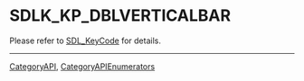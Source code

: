 # SDLK_KP_DBLVERTICALBAR

Please refer to [SDL_KeyCode](SDL_KeyCode) for details.

----
[CategoryAPI](CategoryAPI), [CategoryAPIEnumerators](CategoryAPIEnumerators)

